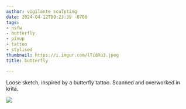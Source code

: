 ```yaml
---
author: vigilante sculpting
date: 2024-04-12T09:23:39 -0700
tags:
- nsfw
- butterfly
- pinup
- tattoo
- stylised
thumbnail: https://i.imgur.com/lTi8Xu3.jpeg
title: butterfly

---
```

Loose sketch, inspired by a butterfly tattoo. Scanned and overworked in krita.

![](https://i.imgur.com/wPpCEMp.jpeg)